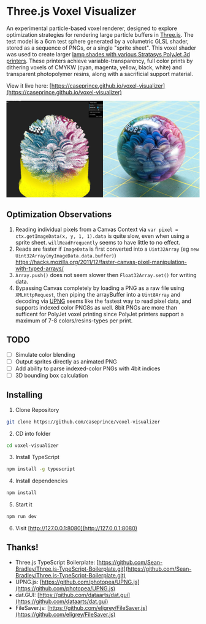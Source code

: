 # Three.js Voxel Visualizer

An experimental particle-based voxel renderer, designed to explore optimization strategies for rendering large particle buffers in [Three.js](https://threejs.org/). The test model is a 6cm test sphere generated by a volumetric GLSL shader, stored as a sequence of PNGs, or a single "sprite sheet". This voxel shader was used to create larger [lamp shades with various Stratasys PolyJet 3d printers](https://blog.grabcad.com/blog/2018/11/28/italian-marbled-voxels-on-the-stratasys-j750/). These printers achieve variable-transparency, full color prints by dithering voxels of CMYKW (cyan, magenta, yellow, black, white) and transparent photopolymer resins, along with a sacrificial support material.

View it live here: [https://caseprince.github.io/voxel-visualizer](https://caseprince.github.io/voxel-visualizer)

![Voxel rendering alongside completed 36 print](voxel_visualizer.jpg?raw=true 'Title')

## Optimization Observations

1. Reading individual pixels from a Canvas Context via `var pixel = ctx.getImageData(x, y, 1, 1).data` is quite slow, even when using a sprite sheet. `willReadFrequently` seems to have little to no effect.
1. Reads are faster if `ImageData` is first converted into a `Uint32Array` (eg `new Uint32Array(myImageData.data.buffer)`) https://hacks.mozilla.org/2011/12/faster-canvas-pixel-manipulation-with-typed-arrays/
1. `Array.push()` does not seem slower then `Float32Array.set()` for writing data.
1. Bypassing Canvas completely by loading a PNG as a raw file using `XMLHttpRequest`, then piping the arrayBuffer into a `Uint8Array` and decoding via [UPNG](https://github.com/photopea/UPNG.js) seems like the fastest way to read pixel data, and supports indexed color PNG8s as well. 8bit PNGs are more than sufficent for PolyJet voxel printing since PolyJet printers support a maximum of 7-8 colors/resins-types per print.

## TODO

-   [ ] Simulate color blending
-   [ ] Output sprites directly as animated PNG
-   [ ] Add ability to parse indexed-color PNGs with 4bit indices
-   [ ] 3D bounding box calculation

## Installing

1. Clone Repository

```bash
git clone https://github.com/caseprince/voxel-visualizer
```

2. CD into folder

```bash
cd voxel-visualizer
```

3. Install TypeScript

```bash
npm install -g typescript
```

4. Install dependencies

```bash
npm install
```

5. Start it

```bash
npm run dev
```

6. Visit [http://127.0.0.1:8080](http://127.0.0.1:8080)

## Thanks!

-   Three.js TypeScript Boilerplate: [https://github.com/Sean-Bradley/Three.js-TypeScript-Boilerplate.git](https://github.com/Sean-Bradley/Three.js-TypeScript-Boilerplate.git)
-   UPNG.js: [https://github.com/photopea/UPNG.js](https://github.com/photopea/UPNG.js)
-   dat.GUI: [https://github.com/dataarts/dat.gui](https://github.com/dataarts/dat.gui)
-   FileSaver.js: [https://github.com/eligrey/FileSaver.js](https://github.com/eligrey/FileSaver.js)

